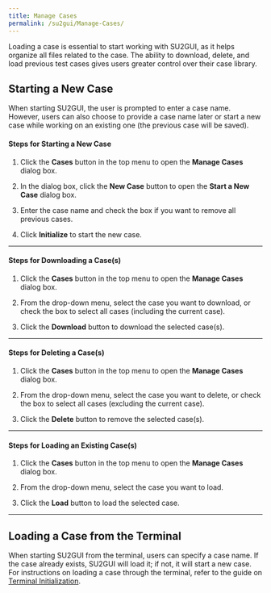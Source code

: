 ```yaml
---
title: Manage Cases
permalink: /su2gui/Manage-Cases/
---
```


Loading a case is essential to start working with SU2GUI, as it helps organize all files related to the case. The ability to download, delete, and load previous test cases gives users greater control over their case library.

## Starting a New Case

When starting SU2GUI, the user is prompted to enter a case name. However, users can also choose to provide a case name later or start a new case while working on an existing one (the previous case will be saved).

#### Steps for Starting a New Case

1. Click the **Cases** button in the top menu to open the **Manage Cases** dialog box.

2. In the dialog box, click the **New Case** button to open the **Start a New Case** dialog box.

3. Enter the case name and check the box if you want to remove all previous cases.

4. Click **Initialize** to start the new case.

---

#### Steps for Downloading a Case(s)

1. Click the **Cases** button in the top menu to open the **Manage Cases** dialog box.

2. From the drop-down menu, select the case you want to download, or check the box to select all cases (including the current case).

3. Click the **Download** button to download the selected case(s).

---

#### Steps for Deleting a Case(s)

1. Click the **Cases** button in the top menu to open the **Manage Cases** dialog box.

2. From the drop-down menu, select the case you want to delete, or check the box to select all cases (excluding the current case).

3. Click the **Delete** button to remove the selected case(s).

---

#### Steps for Loading an Existing Case(s)

1. Click the **Cases** button in the top menu to open the **Manage Cases** dialog box.

2. From the drop-down menu, select the case you want to load.

3. Click the **Load** button to load the selected case.

---

## Loading a Case from the Terminal

When starting SU2GUI from the terminal, users can specify a case name. If the case already exists, SU2GUI will load it; if not, it will start a new case. For instructions on loading a case through the terminal, refer to the guide on [Terminal Initialization](./../terminal-initialization).